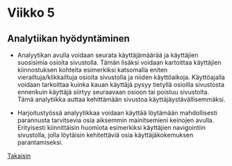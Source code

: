 # Viikko 5
## Analytiikan hyödyntäminen

- Analyytikan avulla voidaan seurata käyttäjämäärää ja käyttäjien suosisimia osioita sivustolla. Tämän lisäksi voidaan kartoittaa käyttäjien kiinnostuksen kohteita esimerkiksi katsomalla eniten vierailtuja/klikkailtuja osioita sivustolla ja niiden käyttöaikoja. Käyttöajalla voidaan tarkoittaa kuinka kauan käyttäjä pysyy tietyllä osioilla sivustosta ennenkuin käyttäjä siirtyy seuraavaan osioon tai poistuu sivustolta. Tämä analytiikka auttaa kehittämään sivustoa käyttäjäystävällisemmäksi. 

- Harjoitustyössä analyytikkaa voidaan käyttää löytämään mahdollisesti parannusta tarvitsevia osia aiksemmin mainitsemieni keinojen avulla. Erityisesti kiinnittäisin huomiota esimerkiksi käyttäjien navigointiin sivustolla, jolla löytäisin kehitettäviä osia käyttäjäkokemuksen parantamiseksi.

[Takaisin](../index.md)